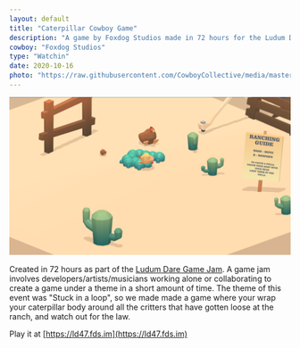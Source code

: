 ```yaml
---
layout: default
title: "Caterpillar Cowboy Game"
description: "A game by Foxdog Studios made in 72 hours for the Ludum Dare 47 game jam"
cowboy: "Foxdog Studios"
type: "Watchin"
date: 2020-10-16
photo: "https://raw.githubusercontent.com/CowboyCollective/media/master/caterpillar.png"
---
```

<a href="https://ld47.fds.im">![game](https://raw.githubusercontent.com/CowboyCollective/media/master/caterpillar.png)</a>

Created in 72 hours as part of the [Ludum Dare Game Jam](https://ldjam.com/). A game jam involves developers/artists/musicians working alone or collaborating to create a game under a theme in a short amount of time. The theme of this event was "Stuck in a loop", so we made made a game where your wrap your caterpillar body around all the critters that have gotten loose at the ranch, and watch out for the law.

Play it at [https://ld47.fds.im](https://ld47.fds.im)
